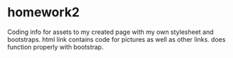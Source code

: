 # homework2
Coding info for assets to my created page with my own stylesheet and bootstraps. 
html link contains code for pictures as well as other links. does function properly with bootstrap. 